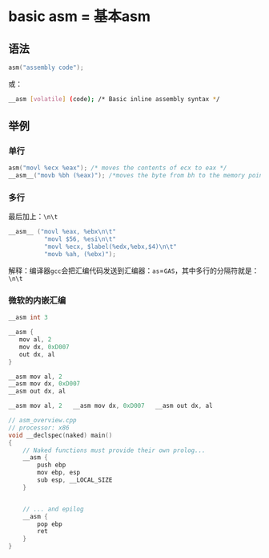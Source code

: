 # basic asm = 基本asm

## 语法

```c
asm("assembly code");
```

或：

```bash
__asm [volatile] (code); /* Basic inline assembly syntax */
```

## 举例

### 单行

```c
asm("movl %ecx %eax"); /* moves the contents of ecx to eax */
__asm__("movb %bh (%eax)"); /*moves the byte from bh to the memory pointed by eax */
```

### 多行

最后加上：`\n\t`

```c
__asm__ ("movl %eax, %ebx\n\t"
          "movl $56, %esi\n\t"
          "movl %ecx, $label(%edx,%ebx,$4)\n\t"
          "movb %ah, (%ebx)");
```

解释：编译器`gcc`会把汇编代码发送到汇编器：`as`=`GAS`，其中多行的分隔符就是：`\n\t`

### 微软的内嵌汇编

```c
__asm int 3
```

```c
__asm {
   mov al, 2
   mov dx, 0xD007
   out dx, al
}
```

```c
__asm mov al, 2
__asm mov dx, 0xD007
__asm out dx, al
```

```c
__asm mov al, 2   __asm mov dx, 0xD007   __asm out dx, al
```

```c
// asm_overview.cpp
// processor: x86
void __declspec(naked) main()
{
    // Naked functions must provide their own prolog...
    __asm {
        push ebp
        mov ebp, esp
        sub esp, __LOCAL_SIZE
    }


    // ... and epilog
    __asm {
        pop ebp
        ret
    }
}
```
